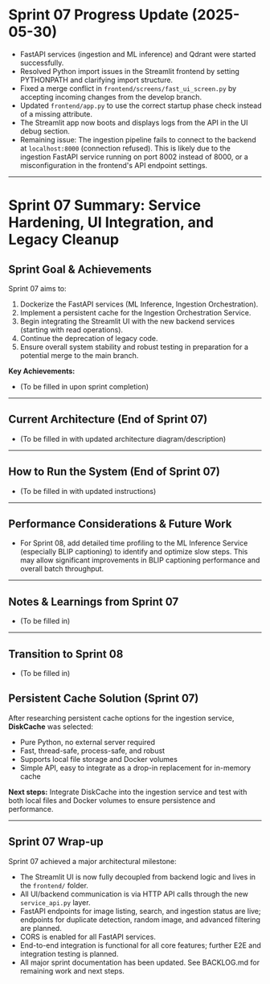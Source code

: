 # Sprint 07 Progress Update (2025-05-30)

- FastAPI services (ingestion and ML inference) and Qdrant were started successfully.
- Resolved Python import issues in the Streamlit frontend by setting PYTHONPATH and clarifying import structure.
- Fixed a merge conflict in `frontend/screens/fast_ui_screen.py` by accepting incoming changes from the develop branch.
- Updated `frontend/app.py` to use the correct startup phase check instead of a missing attribute.
- The Streamlit app now boots and displays logs from the API in the UI debug section.
- Remaining issue: The ingestion pipeline fails to connect to the backend at `localhost:8000` (connection refused). This is likely due to the ingestion FastAPI service running on port 8002 instead of 8000, or a misconfiguration in the frontend's API endpoint settings.

---

# Sprint 07 Summary: Service Hardening, UI Integration, and Legacy Cleanup

## Sprint Goal & Achievements

Sprint 07 aims to:
1.  Dockerize the FastAPI services (ML Inference, Ingestion Orchestration).
2.  Implement a persistent cache for the Ingestion Orchestration Service.
3.  Begin integrating the Streamlit UI with the new backend services (starting with read operations).
4.  Continue the deprecation of legacy code.
5.  Ensure overall system stability and robust testing in preparation for a potential merge to the main branch.

**Key Achievements:**

*   (To be filled in upon sprint completion)

---

## Current Architecture (End of Sprint 07)

*   (To be filled in with updated architecture diagram/description)

---

## How to Run the System (End of Sprint 07)

*   (To be filled in with updated instructions)

---

## Performance Considerations & Future Work

*   For Sprint 08, add detailed time profiling to the ML Inference Service (especially BLIP captioning) to identify and optimize slow steps. This may allow significant improvements in BLIP captioning performance and overall batch throughput.

---

## Notes & Learnings from Sprint 07

*   (To be filled in)

---

## Transition to Sprint 08

*   (To be filled in)

## Persistent Cache Solution (Sprint 07)

After researching persistent cache options for the ingestion service, **DiskCache** was selected:
- Pure Python, no external server required
- Fast, thread-safe, process-safe, and robust
- Supports local file storage and Docker volumes
- Simple API, easy to integrate as a drop-in replacement for in-memory cache

**Next steps:** Integrate DiskCache into the ingestion service and test with both local files and Docker volumes to ensure persistence and performance.

---

## Sprint 07 Wrap-up

Sprint 07 achieved a major architectural milestone:
- The Streamlit UI is now fully decoupled from backend logic and lives in the `frontend/` folder.
- All UI/backend communication is via HTTP API calls through the new `service_api.py` layer.
- FastAPI endpoints for image listing, search, and ingestion status are live; endpoints for duplicate detection, random image, and advanced filtering are planned.
- CORS is enabled for all FastAPI services.
- End-to-end integration is functional for all core features; further E2E and integration testing is planned.
- All major sprint documentation has been updated. See BACKLOG.md for remaining work and next steps. 